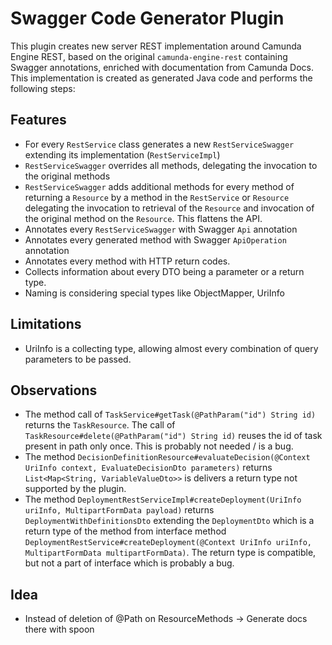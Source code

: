 # Swagger Code Generator Plugin

This plugin creates new server REST implementation around Camunda Engine REST, based on the original `camunda-engine-rest` containing Swagger annotations, enriched with documentation from Camunda Docs. This implementation is created as generated Java code and performs the following steps:

## Features

 - For every `RestService` class generates a new `RestServiceSwagger` extending its implementation (`RestServiceImpl`)
 - `RestServiceSwagger` overrides all methods, delegating the invocation to the original methods
 - `RestServiceSwagger` adds additional methods for every method of returning a `Resource`   by a method in the `RestService` or `Resource` delegating the invocation to retrieval of the `Resource` and invocation of the original method on the `Resource`. This flattens the API. 
 - Annotates every `RestServiceSwagger` with Swagger `Api` annotation
 - Annotates every generated method with Swagger `ApiOperation` annotation
 - Annotates every method with HTTP return codes.
 - Collects information about every DTO being a parameter or a return type.
 - Naming is considering special types like ObjectMapper, UriInfo
  

## Limitations

- UriInfo is a collecting type, allowing almost every combination of query parameters to be passed.



## Observations

- The method call of `TaskService#getTask(@PathParam("id") String id)` returns the `TaskResource`. The call of `TaskResource#delete(@PathParam("id") String id)` reuses the id of task present in path only once. This is probably not needed / is a bug.
- The method `DecisionDefinitionResource#evaluateDecision(@Context UriInfo context, EvaluateDecisionDto parameters)` returns `List<Map<String, VariableValueDto>>` is delivers a return type not supported by the plugin.
- The method `DeploymentRestServiceImpl#createDeployment(UriInfo uriInfo, MultipartFormData payload)` returns `DeploymentWithDefinitionsDto` extending the `DeploymentDto` which is a return type of the method from interface method `DeploymentRestService#createDeployment(@Context UriInfo uriInfo, MultipartFormData multipartFormData)`. The return type is compatible, but not a part of interface which is probably a bug.


## Idea
 - Instead of deletion of @Path on ResourceMethods -> Generate docs there with spoon
 
